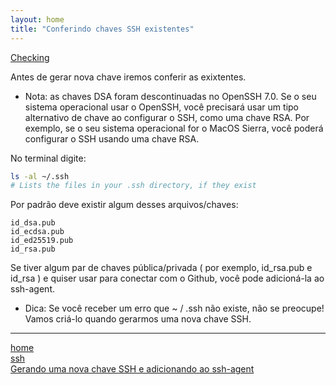 ```yaml
---
layout: home
title: "Conferindo chaves SSH existentes"
---
```


[Checking](https://help.github.com/articles/checking-for-existing-ssh-keys)

Antes de gerar nova chave iremos conferir as exixtentes.

  * Nota: as chaves DSA foram descontinuadas no OpenSSH 7.0. Se o seu sistema operacional usar o OpenSSH, você precisará usar um tipo alternativo de chave ao configurar o SSH, como uma chave RSA. Por exemplo, se o seu sistema operacional for o MacOS Sierra, você poderá configurar o SSH usando uma chave RSA.

No terminal digite:

```bash
ls -al ~/.ssh
# Lists the files in your .ssh directory, if they exist
```

Por padrão deve existir algum desses arquivos/chaves:

```
id_dsa.pub
id_ecdsa.pub
id_ed25519.pub
id_rsa.pub

```

Se tiver algum par de chaves pública/privada ( por exemplo, id_rsa.pub e id_rsa ) e quiser usar para conectar com o Github, você pode adicioná-la ao ssh-agent.

  * Dica: Se você receber um erro que ~ / .ssh não existe, não se preocupe! Vamos criá-lo quando gerarmos uma nova chave SSH.

***
[home](../)
<br>
[ssh](../ssh.html)
<br>
[Gerando uma nova chave SSH e adicionando ao ssh-agent](../ssh/agent-ssh.html)
